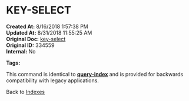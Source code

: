 # KEY-SELECT

**Created At:** 8/16/2018 1:57:38 PM  
**Updated At:** 8/31/2018 11:55:25 AM  
**Original Doc:** [key-select](https://docs.jbase.com/48152-indexes/key-select)  
**Original ID:** 334559  
**Internal:** No  

**Tags:**
<badge text='query-index' vertical='middle' />

This command is identical to [**query-index**](./../query-index) and is provided for backwards compatibility with legacy applications.

Back to [Indexes](./../README.md)
